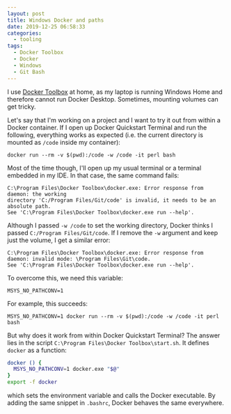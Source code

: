 ```yaml
---
layout: post
title: Windows Docker and paths
date: 2019-12-25 06:58:33
categories:
  - tooling
tags:
  - Docker Toolbox
  - Docker
  - Windows
  - Git Bash
---
```


I use [Docker Toolbox](https://docs.docker.com/toolbox/toolbox_install_windows/)
at home, as my laptop is running Windows Home and therefore cannot run Docker
Desktop. Sometimes, mounting volumes can get tricky.

Let's say that I'm working on a project and I want to try it out from within a
Docker container. If I open up Docker Quickstart Terminal and run the following,
everything works as expected (i.e. the current directory is mounted as `/code`
inside my container):

```
docker run --rm -v $(pwd):/code -w /code -it perl bash
```

Most of the time though, I'll open up my usual terminal or a terminal embedded
in my IDE. In that case, the same command fails:

```
C:\Program Files\Docker Toolbox\docker.exe: Error response from daemon: the working
directory 'C:/Program Files/Git/code' is invalid, it needs to be an absolute path.
See 'C:\Program Files\Docker Toolbox\docker.exe run --help'.
```

Although I passed `-w /code` to set the working directory, Docker thinks I
passed `C:/Program Files/Git/code`. If I remove the `-w` argument and keep just
the volume, I get a similar error:

```
C:\Program Files\Docker Toolbox\docker.exe: Error response from daemon: invalid mode: \Program Files\Git\code.
See 'C:\Program Files\Docker Toolbox\docker.exe run --help'.
```

To overcome this, we need this variable:

```
MSYS_NO_PATHCONV=1
```

For example, this succeeds:

```
MSYS_NO_PATHCONV=1 docker run --rm -v $(pwd):/code -w /code -it perl bash
```

But why does it work from within Docker Quickstart Terminal? The answer lies in
the script `C:\Program Files\Docker Toolbox\start.sh`. It defines `docker` as a
function:

```sh
docker () {
  MSYS_NO_PATHCONV=1 docker.exe "$@"
}
export -f docker
```

which sets the environment variable and calls the Docker executable. By adding the same snippet in `.bashrc`, Docker behaves the same everywhere.
